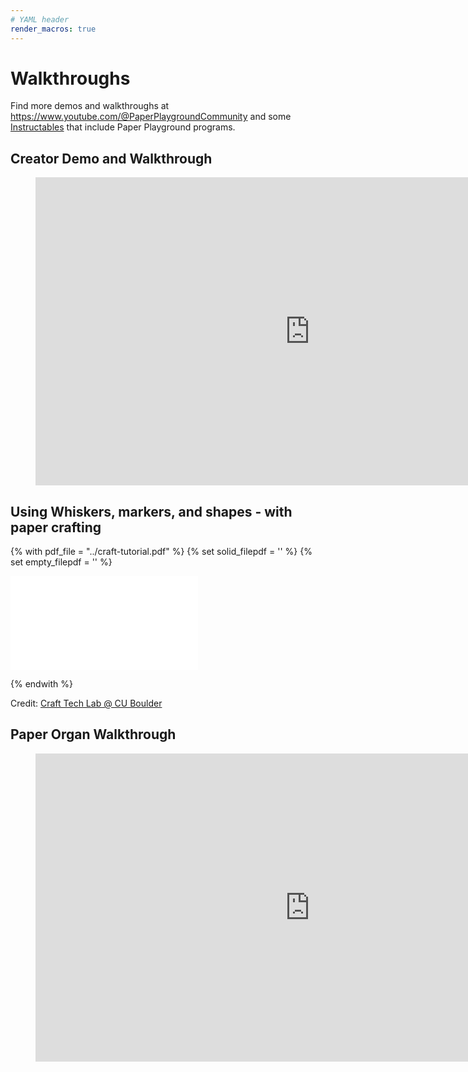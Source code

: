 ```yaml
---
# YAML header
render_macros: true
---
```

# Walkthroughs

Find more demos and walkthroughs at <https://www.youtube.com/@PaperPlaygroundCommunity> and some  [Instructables](../../projects/microcontroller.md) that include Paper Playground programs.

## Creator Demo and Walkthrough

<figure>
<iframe width="877" height="493" src="https://www.youtube.com/embed/YfBxRFhASNg" title="Paper Playground - Electric Field Hockey Demo + Creator Demo" frameborder="0" allow="accelerometer; autoplay; clipboard-write; encrypted-media; gyroscope; picture-in-picture; web-share" referrerpolicy="strict-origin-when-cross-origin" allowfullscreen></iframe>
</figure>

## Using Whiskers, markers, and shapes - with paper crafting

{% with pdf_file = "../craft-tutorial.pdf" %}
{% set solid_filepdf = '<i class="fas craft-tutorial"></i>' %}
{% set empty_filepdf = '<i class="far craft-tutorial"></i>' %}

<object data="{{ pdf_file }}" type="application/pdf" width="900" height="520">
    <embed src="{{ pdf_file }}" type="application/pdf" />
</object>

{% endwith %}

Credit: [Craft Tech Lab @ CU Boulder](https://cucraftlab.org/)

## Paper Organ Walkthrough

<figure>
<iframe width="877" height="493" src="https://www.youtube.com/embed/DnZdQ917vW8" title="Paper Playground - Paper Organ - *Creator* Walkthrough" frameborder="0" allow="accelerometer; autoplay; clipboard-write; encrypted-media; gyroscope; picture-in-picture; web-share" allowfullscreen></iframe>
</figure>
